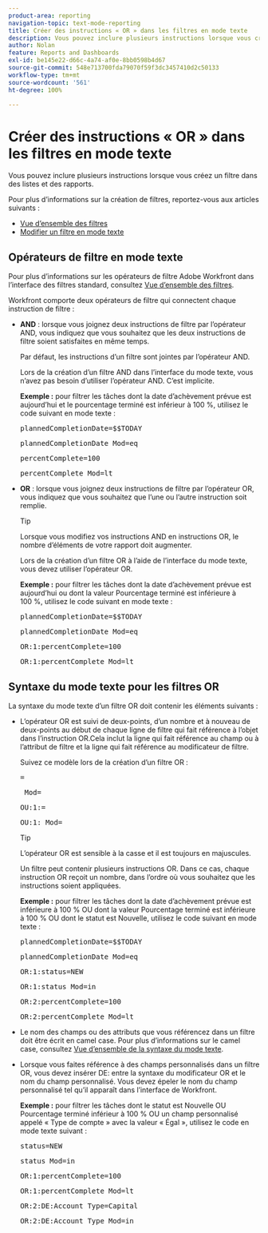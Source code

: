 ```yaml
---
product-area: reporting
navigation-topic: text-mode-reporting
title: Créer des instructions « OR » dans les filtres en mode texte
description: Vous pouvez inclure plusieurs instructions lorsque vous créez un filtre dans des listes et des rapports.
author: Nolan
feature: Reports and Dashboards
exl-id: be145e22-d66c-4a74-af0e-8bb0598b4d67
source-git-commit: 548e713700fda79070f59f3dc3457410d2c50133
workflow-type: tm+mt
source-wordcount: '561'
ht-degree: 100%

---
```


# Créer des instructions « OR » dans les filtres en mode texte

Vous pouvez inclure plusieurs instructions lorsque vous créez un filtre dans des listes et des rapports.

Pour plus d’informations sur la création de filtres, reportez-vous aux articles suivants :

* [Vue d’ensemble des filtres](../../../reports-and-dashboards/reports/reporting-elements/filters-overview.md)
* [Modifier un filtre en mode texte](../../../reports-and-dashboards/reports/text-mode/edit-text-mode-in-filter.md)

## Opérateurs de filtre en mode texte

Pour plus d’informations sur les opérateurs de filtre Adobe Workfront dans l’interface des filtres standard, consultez [Vue d’ensemble des filtres](../../../reports-and-dashboards/reports/reporting-elements/filters-overview.md).

Workfront comporte deux opérateurs de filtre qui connectent chaque instruction de filtre :

* **AND** : lorsque vous joignez deux instructions de filtre par l’opérateur AND, vous indiquez que vous souhaitez que les deux instructions de filtre soient satisfaites en même temps.

  Par défaut, les instructions d’un filtre sont jointes par l’opérateur AND.

  Lors de la création d’un filtre AND dans l’interface du mode texte, vous n’avez pas besoin d’utiliser l’opérateur AND. C’est implicite.

  **Exemple :** pour filtrer les tâches dont la date d’achèvement prévue est aujourd’hui et le pourcentage terminé est inférieur à 100 %, utilisez le code suivant en mode texte :

  <pre>plannedCompletionDate=$$TODAY</pre><pre>plannedCompletionDate_Mod=eq</pre><pre>percentComplete=100</pre><pre>percentComplete_Mod=lt</pre>

* **OR** : lorsque vous joignez deux instructions de filtre par l’opérateur OR, vous indiquez que vous souhaitez que l’une ou l’autre instruction soit remplie.

  >[!TIP]
  >
  >Lorsque vous modifiez vos instructions AND en instructions OR, le nombre d’éléments de votre rapport doit augmenter.

  Lors de la création d’un filtre OR à l’aide de l’interface du mode texte, vous devez utiliser l’opérateur OR.

  **Exemple :** pour filtrer les tâches dont la date d’achèvement prévue est aujourd’hui ou dont la valeur Pourcentage terminé est inférieure à 100 %, utilisez le code suivant en mode texte :

  <pre>plannedCompletionDate=$$TODAY</pre><pre>plannedCompletionDate_Mod=eq</pre><pre>OR:1:percentComplete=100</pre><pre>OR:1:percentComplete_Mod=lt</pre>

## Syntaxe du mode texte pour les filtres OR

La syntaxe du mode texte d’un filtre OR doit contenir les éléments suivants :

* L’opérateur OR est suivi de deux-points, d’un nombre et à nouveau de deux-points au début de chaque ligne de filtre qui fait référence à l’objet dans l’instruction OR.Cela inclut la ligne qui fait référence au champ ou à l’attribut de filtre et la ligne qui fait référence au modificateur de filtre.

  Suivez ce modèle lors de la création d’un filtre OR :

  <pre><field name in camel case>=<value></pre><pre><field name in camel case>_Mod=<modifier value></pre><pre>OU:1:<field name in camel case>=<value></pre><pre>OU:1:<field name in camel case>_Mod=<modifier value></pre>

  >[!TIP]
  >
  >L’opérateur OR est sensible à la casse et il est toujours en majuscules.

  Un filtre peut contenir plusieurs instructions OR. Dans ce cas, chaque instruction OR reçoit un nombre, dans l’ordre où vous souhaitez que les instructions soient appliquées.

  **Exemple :** pour filtrer les tâches dont la date d’achèvement prévue est inférieure à 100 % OU dont la valeur Pourcentage terminé est inférieure à 100 % OU dont le statut est Nouvelle, utilisez le code suivant en mode texte :

  <pre>plannedCompletionDate=$$TODAY</pre><pre>plannedCompletionDate_Mod=eq</pre><pre>OR:1:status=NEW</pre><pre>OR:1:status_Mod=in</pre><pre>OR:2:percentComplete=100</pre><pre>OR:2:percentComplete_Mod=lt</pre>

* Le nom des champs ou des attributs que vous référencez dans un filtre doit être écrit en camel case. Pour plus d’informations sur le camel case, consultez [Vue d’ensemble de la syntaxe du mode texte](../../../reports-and-dashboards/reports/text-mode/text-mode-syntax-overview.md).
* Lorsque vous faites référence à des champs personnalisés dans un filtre OR, vous devez insérer DE: entre la syntaxe du modificateur OR et le nom du champ personnalisé. Vous devez épeler le nom du champ personnalisé tel qu’il apparaît dans l’interface de Workfront.

  **Exemple :** pour filtrer les tâches dont le statut est Nouvelle OU Pourcentage terminé inférieur à 100 % OU un champ personnalisé appelé « Type de compte » avec la valeur « Égal », utilisez le code en mode texte suivant :

  <pre>status=NEW</pre><pre>status_Mod=in</pre><pre>OR:1:percentComplete=100</pre><pre>OR:1:percentComplete_Mod=lt</pre><pre>OR:2:DE:Account Type=Capital</pre><pre>OR:2:DE:Account Type_Mod=in</pre>
